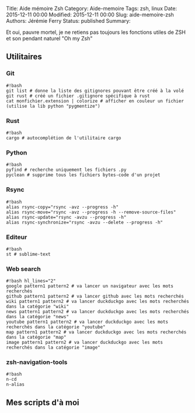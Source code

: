 Title: Aide mémoire Zsh
Category: Aide-memoire
Tags: zsh, linux
Date: 2015-12-11 00:00
Modified: 2015-12-11 00:00
Slug: aide-memoire-zsh
Authors: Jérémie Ferry
Status: published
Summary:

Et oui, pauvre mortel, je ne retiens pas toujours les fonctions utiles de ZSH et son pendant naturel "Oh my Zsh"

## Utilitaires

### Git

    #!bash
    git list # donne la liste des gitignores pouvant être créé à la volé
    git rust # créé un fichier .gitignore spécifique à rust
    cat monfichier.extension | colorize # afficher en couleur un fichier (utilise la lib python "pygmentize")

### Rust

    #!bash
    cargo # autocomplétion de l'utilitaire cargo

### Python

    #!bash
    pyfind # recherche uniquement les fichiers .py
    pyclean # supprime tous les fichiers bytes-code d'un projet

### Rsync

    #!bash
    alias rsync-copy="rsync -avz --progress -h"
    alias rsync-move="rsync -avz --progress -h --remove-source-files"
    alias rsync-update="rsync -avzu --progress -h"
    alias rsync-synchronize="rsync -avzu --delete --progress -h"

### Editeur

    #!bash
    st # sublime-text

### Web search

    #!bash hl_lines="2"
    google pattern1 pattern2 # va lancer un navigateur avec les mots recherchés
    github pattern1 pattern2 # va lancer github avec les mots recherchés
    wiki pattern1 pattern2 # va lancer duckduckgo avec les mots recherchés dans la catégorie "wiki"
    news pattern1 pattern2 # va lancer duckduckgo avec les mots recherchés dans la catégorie "news"
    youtube pattern1 pattern2 # va lancer duckduckgo avec les mots recherchés dans la catégorie "youtube"
    map pattern1 pattern2 # va lancer duckduckgo avec les mots recherchés dans la catégorie "map"
    image pattern1 pattern2 # va lancer duckduckgo avec les mots recherchés dans la catégorie "image"

### zsh-navigation-tools

    #!bash
    n-cd
    n-alias

## Mes scripts d'à moi

